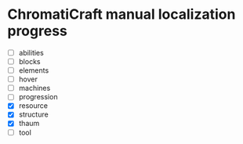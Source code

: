 # ChromatiCraft manual localization progress

* [ ] abilities
* [ ] blocks
* [ ] elements
* [ ] hover
* [ ] machines
* [ ] progression
* [X] resource
* [X] structure
* [X] thaum
* [ ] tool
